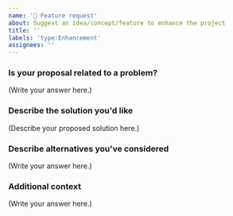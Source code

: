 ```yaml
---
name: '🚀 Feature request'
about: Suggest an idea/concept/feature to enhance the project
title: ''
labels: 'type:Enhancement'
assignees: ''
---
```


### Is your proposal related to a problem?

<!--
  Provide a clear and concise description of what the problem is.
-->

(Write your answer here.)

### Describe the solution you'd like

<!--
  Provide a clear and concise description of what you want to happen.
-->

(Describe your proposed solution here.)

### Describe alternatives you've considered

<!--
  Let us know about other solutions you've tried or researched.
-->

(Write your answer here.)

### Additional context

<!--
  Is there anything else you can add about the proposal?
  You might want to link to related issues here, if you haven't already.
-->

(Write your answer here.)